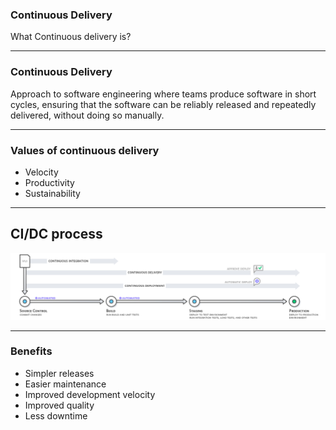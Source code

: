 ### Continuous Delivery

What Continuous delivery is?

----

### Continuous Delivery

Approach to software engineering where teams produce software in short cycles, 
ensuring that the software can be reliably released and repeatedly delivered, without doing so manually.

----

### Values of continuous delivery

- Velocity<!-- .element: class="fragment" -->
- Productivity<!-- .element: class="fragment" -->
- Sustainability<!-- .element: class="fragment" -->

----
## CI/DC process

![CI-CD.png](/assets/CI-CD.png)

----

### Benefits

- Simpler releases<!-- .element: class="fragment" -->
- Easier maintenance<!-- .element: class="fragment" -->
- Improved development velocity<!-- .element: class="fragment" -->
- Improved quality<!-- .element: class="fragment" -->
- Less downtime<!-- .element: class="fragment" -->